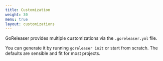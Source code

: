 ```yaml
---
title: Customization
weight: 30
menu: true
layout: customizations
---
```


GoReleaser provides multiple customizations via the `.goreleaser.yml` file.

You can generate it by running `goreleaser init` or start from scratch.
The defaults are sensible and fit for most projects.
